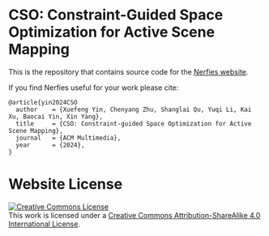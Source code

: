 # CSO: Constraint-Guided Space Optimization for Active Scene Mapping


This is the repository that contains source code for the [Nerfies website](https://nerfies.github.io).

If you find Nerfies useful for your work please cite:
```
@article{yin2024CSO
  author    = {Xuefeng Yin, Chenyang Zhu, Shanglai Qu, Yuqi Li, Kai Xu, Baocai Yin, Xin Yang},
  title     = {CSO: Constraint-guided Space Optimization for Active Scene Mapping},
  journal   = {ACM Multimedia},
  year      = {2024},
}
```

# Website License
<a rel="license" href="http://creativecommons.org/licenses/by-sa/4.0/"><img alt="Creative Commons License" style="border-width:0" src="https://i.creativecommons.org/l/by-sa/4.0/88x31.png" /></a><br />This work is licensed under a <a rel="license" href="http://creativecommons.org/licenses/by-sa/4.0/">Creative Commons Attribution-ShareAlike 4.0 International License</a>.
